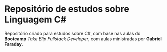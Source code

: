 # Repositório de estudos sobre Linguagem C#

Repositório criado para estudos sobre C#, com base nas aulas do **Bootcamp** *Take Blip Fullstack Developer*, com aulas ministradas por **Gabriel Faraday**.